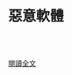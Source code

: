 # 惡意軟體

<!--more-->
<!--178-->
<br><br/>

[閱讀全文](https://zh.wikipedia.org/wiki/%E6%81%B6%E6%84%8F%E8%BD%AF%E4%BB%B6)



